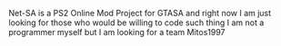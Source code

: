 Net-SA is a PS2 Online Mod Project for GTASA and right now I am just looking for those who would be willing to code such thing I am not a programmer myself but I am looking for a team
Mitos1997
